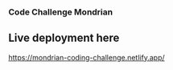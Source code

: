 ### Code Challenge Mondrian

## Live deployment here

https://mondrian-coding-challenge.netlify.app/
